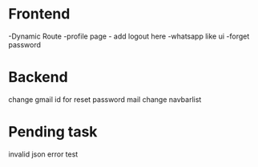 


# Frontend
-Dynamic Route
-profile page - add logout here
-whatsapp like ui 
-forget password

# Backend
<!-- -forget password -->
change gmail id for reset password mail
change navbarlist

# Pending task
<!-- dark mode -->
<!-- signup -->
<!-- logout -->
<!-- login -->
<!-- send message -->
<!-- get message -->
<!-- back btn -->
<!-- backend integration -->
<!-- integrate socket io -->
<!-- search -->
<!-- message sound -->
<!-- dynamic layout -->
<!-- last send message for chat list -->
<!-- profile page -->
<!-- since start year -->
<!-- forget password page -->
<!-- chat list -->
<!-- new message -->
<!-- mobile: profile page -->
<!-- mobile layout setting dropdown -->
<!-- fixed the new chat user message 
 & the profile pic issue -->
<!-- shimmer ui loading issue -->
<!-- new message notify tag / unread message -->
<!-- Profile About -->




invalid json error
test